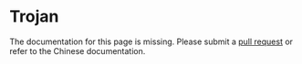 # Trojan

The documentation for this page is missing. Please submit a [pull request](https://github.com/v2fly/v2fly-github-io/pulls) or refer to the Chinese documentation.
